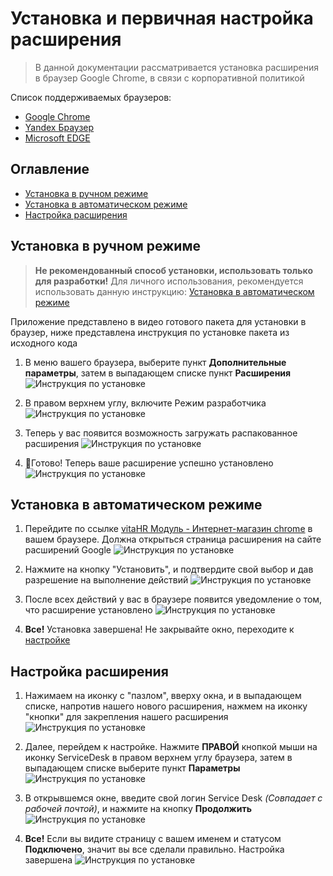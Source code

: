 # Установка и первичная настройка расширения

> В данной документации рассматривается установка расширения в браузер Google Chrome, в связи с корпоративной политикой

Список поддерживаемых браузеров:
- [Google Chrome](https://www.google.com/intl/ru_ru/chrome/)
- [Yandex Браузер](https://browser.yandex.ru/)
- [Microsoft EDGE](https://www.microsoft.com/ru-ru/edge)

## Оглавление
* [Установка в ручном режиме](#manual)
* [Установка в автоматическом режиме](#auto)
* [Настройка расширения](#settings)
  

<a name="manual"></a>

## Установка в ручном режиме
> **Не рекомендованный способ установки, использовать только для разработки!**
> Для личного использования, рекомендуется использовать данную инструкцию: [Установка в автоматическом режиме](#auto)

Приложение представлено в видео готового пакета для установки в браузер, ниже представлена инструкция по установке пакета из исходного кода 

1. В меню вашего браузера, выберите пункт **Дополнительные параметры**, затем в выпадающем списке пункт **Расширения**
![Инструкция по установке](/doc/install/manual_step1.png)

1. В правом верхнем углу, включите Режим разработчика
![Инструкция по установке](/doc/install/manual_step2.png)

1. Теперь у вас появится возможность загружать распакованное расширения
![Инструкция по установке](/doc/install/manual_step3.png)

1. 🎉Готово! Теперь ваше расширение успешно установлено
![Инструкция по установке](/doc/install/manual_step4.png)


<a name="auto"></a>

## Установка в автоматическом режиме
1. Перейдите по ссылке [vitaHR Модуль - Интернет-магазин chrome](https://chrome.google.com/webstore/detail/ibbbcfhmdgiamboockeeikolhmnheelj) в вашем браузере.
Должна открыться страница расширения на сайте расширений Google 
![Инструкция по установке](/doc/install/auto_step1.png)

1. Нажмите на кнопку "Установить", и подтвердите свой выбор и дав разрешение на выполнение действий
![Инструкция по установке](/doc/install/auto_step2.png)

1. После всех действий у вас в браузере появится уведомление о том, что расширение установлено
![Инструкция по установке](/doc/install/auto_step3.png)

1. **Все!** Установка завершена! Не закрывайте окно, переходите к [настройке](#settings)


<a name="settings"></a>

## Настройка расширения
1. Нажимаем на иконку с "пазлом", вверху окна, и в выпадающем списке, напротив нашего нового расширения, нажмем на иконку "кнопки" для закрепления нашего расширения
![Инструкция по установке](/doc/install/pin_step1.png)

1. Далее, перейдем к настройке. Нажмите **ПРАВОЙ** кнопкой мыши на иконку ServiceDesk в правом верхнем углу браузера, затем в выпадающем списке выберите пункт **Параметры**
![Инструкция по установке](/doc/install/settings_step1.png)

1. В открывшемся окне, введите свой логин Service Desk *(Совпадает с рабочей почтой)*, и нажмите на кнопку **Продолжить**
![Инструкция по установке](/doc/install/settings_step2.png)

1. **Все!** Если вы видите страницу с вашем именем и статусом **Подключено**, значит вы все сделали правильно. Настройка завершена
![Инструкция по установке](/doc/install/settings_step3.png)


